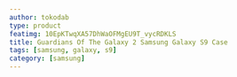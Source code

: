 ```yaml
---
author: tokodab
type: product
featimg: 10EpKTwqXA57DhWaOFMgEU9T_vycRDKLS
title: Guardians Of The Galaxy 2 Samsung Galaxy S9 Case
tags: [samsung, galaxy, s9]
category: [samsung]
---
```

